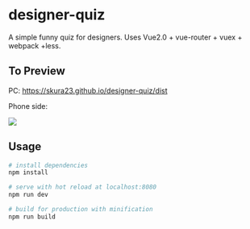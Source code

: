 # designer-quiz
A simple funny quiz for designers. Uses Vue2.0 + vue-router + vuex + webpack +less.

## To Preview
PC: https://skura23.github.io/designer-quiz/dist

Phone side: 

![](https://qr.api.cli.im/qr?data=https%253A%252F%252Fskura23.github.io%252Fdesigner-quiz%252Fdist&level=H&transparent=false&bgcolor=%23ffffff&forecolor=%23000000&blockpixel=12&marginblock=1&logourl=&size=280&kid=cliim&key=a3a020fab91194fa4660e00699520a42)

## Usage
``` bash
# install dependencies
npm install

# serve with hot reload at localhost:8080
npm run dev

# build for production with minification
npm run build
```

